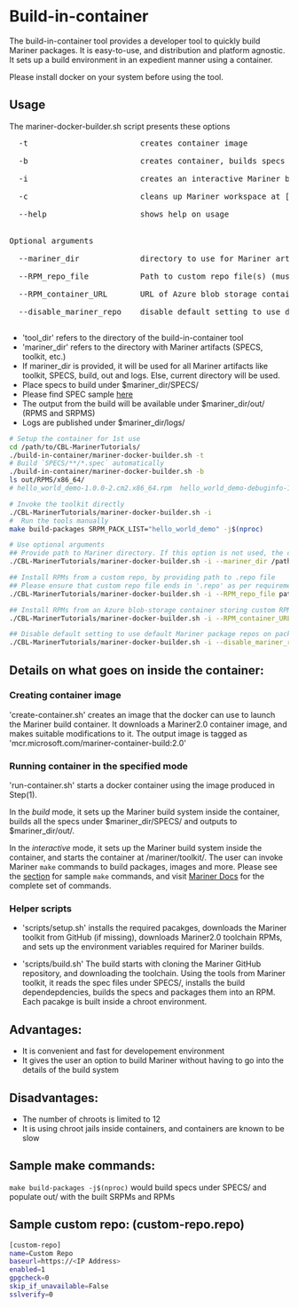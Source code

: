 # Build-in-container
The build-in-container tool provides a developer tool to quickly build Mariner packages. It is easy-to-use, and distribution and platform agnostic. It sets up a build environment in an expedient manner using a container.

Please install docker on your system before using the tool.

## Usage
The mariner-docker-builder.sh script presents these options <br />
<pre>
  -t                        creates container image <br />
  -b                        creates container, builds specs under [mariner_dir]/SPECS/, & places output under [mariner_dir]/out/ <br />
  -i                        creates an interactive Mariner build container <br />
  -c                        cleans up Mariner workspace at [mariner_dir], container images and instances <br />
  --help                    shows help on usage <br />

Optional arguments <br />
  --mariner_dir             directory to use for Mariner artifacts (SPECS, toolkit, ..). Default is the current directory <br />
  --RPM_repo_file           Path to custom repo file(s) (must end in .repo). Please see [here](./README.md#sample-custom-repo) for sample custom repo file. Provide multiple files with comma (,) as delimiter  <br />
  --RPM_container_URL       URL of Azure blob storage container to install RPMs from. Provide multiple URLs with comma (,) as delimiter <br />
  --disable_mariner_repo    disable default setting to use default Mariner package repos on packages.microsoft.com <br />
</pre>

- 'tool_dir' refers to the directory of the build-in-container tool <br/>
- 'mariner_dir' refers to the directory with Mariner artifacts (SPECS, toolkit, etc.) <br/>
- If mariner_dir is provided, it will be used for all Mariner artifacts like toolkit, SPECS, build, out and logs. Else, current directory will be used. <br />
- Place specs to build under $mariner_dir/SPECS/ <br />
- Please find SPEC sample [here](./../SPECS/hello_world_demo/) <br />
- The output from the build will be available under $mariner_dir/out/ (RPMS and SRPMS) <br />
- Logs are published under $mariner_dir/logs/ <br />

``` bash
# Setup the container for 1st use
cd /path/to/CBL-MarinerTutorials/
./build-in-container/mariner-docker-builder.sh -t
# Build `SPECS/**/*.spec` automatically
./build-in-container/mariner-docker-builder.sh -b
ls out/RPMS/x86_64/
# hello_world_demo-1.0.0-2.cm2.x86_64.rpm  hello_world_demo-debuginfo-1.0.0-2.cm2.x86_64.rpm

# Invoke the toolkit directly
./CBL-MarinerTutorials/mariner-docker-builder.sh -i
#  Run the tools manually
make build-packages SRPM_PACK_LIST="hello_world_demo" -j$(nproc)

# Use optional arguments
## Provide path to Mariner directory. If this option is not used, the current directory is treated as Mariner directory
./CBL-MarinerTutorials/mariner-docker-builder.sh -i --mariner_dir /path/to/CBL-Mariner/

## Install RPMs from a custom repo, by providing path to .repo file
## Please ensure that custom repo file ends in '.repo' as per requirements of rpm/yum/tdnf/dnf
./CBL-MarinerTutorials/mariner-docker-builder.sh -i --RPM_repo_file path/to/custom-repo-file.repo[,path/to/another-custom-repo-file.repo]

## Install RPMs from an Azure blob-storage container storing custom RPMs, by providing URL of the container. Provide multiple URLs with comma (,) as delimiter
./CBL-MarinerTutorials/mariner-docker-builder.sh -i --RPM_container_URL https://az-storage-account.blob.core.windows.net/az-container/[,https://az-storage-account.blob.core.windows.net/another-az-container/]

## Disable default setting to use default Mariner package repos on packages.microsoft.com
./CBL-MarinerTutorials/mariner-docker-builder.sh -i --disable_mariner_repo

```

## Details on what goes on inside the container:
### Creating container image
'create-container.sh' creates an image that the docker can use to launch the Mariner build container. It downloads a Mariner2.0 container image, and makes suitable modifications to it. The output image is tagged as 'mcr.microsoft.com/mariner-container-build:2.0'

### Running container in the specified mode
'run-container.sh' starts a docker container using the image produced in Step(1).

In the _build_ mode, it sets up the Mariner build system inside the container, builds all the specs under $mariner_dir/SPECS/ and outputs to $mariner_dir/out/.

In the _interactive_ mode, it sets up the Mariner build system inside the container, and starts the container at /mariner/toolkit/. The user can invoke Mariner `make` commands to build packages, images and more. Please see the [section](README.md#sample-make-commands) for sample `make` commands, and visit [Mariner Docs](https://github.com/microsoft/CBL-Mariner/blob/2.0/toolkit/docs/building/building.md) for the complete set of commands.

### Helper scripts

- 'scripts/setup.sh' installs the required pacakges, downloads the Mariner toolkit from GitHub (if missing), downloads Mariner2.0 toolchain RPMs, and sets up the environment variables required for Mariner builds.

- 'scripts/build.sh' The build starts with cloning the Mariner GitHub repository, and downloading the toolchain. Using the tools from Mariner toolkit, it reads the spec files under SPECS/, installs the build dependepdencies, builds the specs and packages them into an RPM. Each pacakge is built inside a chroot environment.

## Advantages:
- It is convenient and fast for developement environment
- It gives the user an option to build Mariner without having to go into the details of the build system

## Disadvantages:
- The number of chroots is limited to 12
- It is using chroot jails inside containers, and containers are known to be slow

## Sample make commands:
`make build-packages -j$(nproc)` would build specs under SPECS/ and populate out/ with the built SRPMs and RPMs

## Sample custom repo: (custom-repo.repo)
``` bash
[custom-repo]
name=Custom Repo
baseurl=https://<IP Address>
enabled=1
gpgcheck=0
skip_if_unavailable=False
sslverify=0
```
